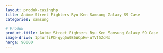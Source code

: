 ```yaml
---
layout: produk-casinghp
title: Anime Street Fighters Ryu Ken Samsung Galaxy S9 Case
categories: samsung

# Produk
product-title: Anime Street Fighters Ryu Ken Samsung Galaxy S9 Case
image-drive: 1p4urfiPG-qyq5u0B6WCpHw-uTVf5ZcNd
harga: 90000
---
```

